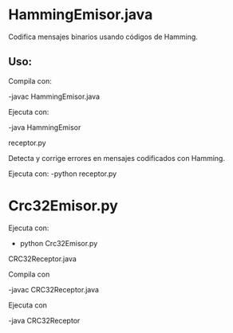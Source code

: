 # HammingEmisor.java
Codifica mensajes binarios usando códigos de Hamming.

## Uso:
Compila con:

-javac HammingEmisor.java

Ejecuta con:

-java HammingEmisor

receptor.py

Detecta y corrige errores en mensajes codificados con Hamming.

Ejecuta con:
-python receptor.py

 # Crc32Emisor.py

 Ejecuta con:
 - python Crc32Emisor.py

CRC32Receptor.java

Compila con

-javac CRC32Receptor.java

 Ejecuta con
 
-java CRC32Receptor
